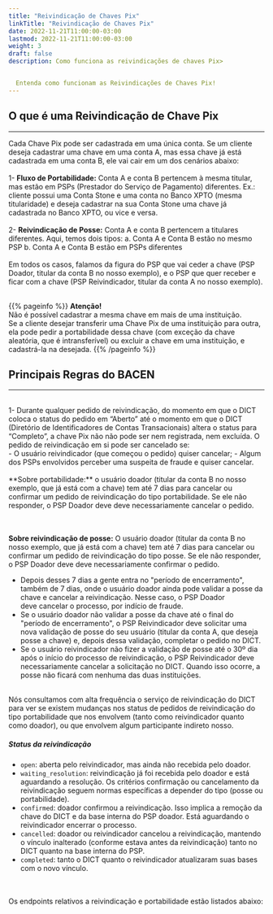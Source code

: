 ```yaml
---
title: "Reivindicação de Chaves Pix"
linkTitle: "Reivindicação de Chaves Pix"
date: 2022-11-21T11:00:00-03:00
lastmod: 2022-11-21T11:00:00-03:00
weight: 3
draft: false
description: Como funciona as reivindicações de chaves Pix>


  Entenda como funcionam as Reivindicações de Chaves Pix!
---
```


## O que é uma Reivindicação de Chave Pix
---

Cada Chave Pix pode ser cadastrada em uma única conta. Se um cliente deseja cadastrar uma chave em uma conta A, mas essa chave já está cadastrada em uma conta B, ele vai cair em um dos cenários abaixo:
<br><br>
1- **Fluxo de Portabilidade:** Conta A e conta B pertencem à mesma titular, mas estão em PSPs (Prestador do Serviço de Pagamento) diferentes. Ex.: cliente possui uma Conta Stone e uma conta no Banco XPTO (mesma titularidade) e deseja cadastrar na sua Conta Stone uma chave já cadastrada no Banco XPTO, ou vice e versa.
<br><br>
2- **Reivindicação de Posse:** Conta A e conta B pertencem a titulares diferentes. Aqui, temos dois tipos:
  a. Conta A e Conta B estão no mesmo PSP
  b. Conta A e Conta B estão em PSPs diferentes
<br><br>
Em todos os casos, falamos da figura do PSP que vai ceder a chave (PSP Doador, titular da conta B no nosso exemplo), e o PSP que quer receber e ficar com a chave (PSP Reivindicador, titular da conta A no nosso exemplo).
<br><br>


{{% pageinfo %}}
**Atenção!**<br>Não é possível cadastrar a mesma chave em mais de uma instituição. <br>Se a cliente desejar transferir uma Chave Pix de uma instituição para outra, ela pode pedir a portabilidade dessa chave (com exceção da chave aleatória, que é intransferível) ou excluir a chave em uma instituição, e cadastrá-la na desejada.
{{% /pageinfo %}}
<br>

## Principais Regras do BACEN 
---
<br>
1- Durante qualquer pedido de reivindicação, do momento em que o DICT coloca o status do pedido em “Aberto” até o momento em que o DICT (Diretório de Identificadores de Contas Transacionais) altera o status para “Completo”, a chave Pix não não pode ser nem registrada, nem excluída. O pedido de reivindicação em si pode ser cancelado se:
<br>
    - O usuário reivindicador (que começou o pedido) quiser cancelar;
    - Algum dos PSPs envolvidos perceber uma suspeita de fraude e quiser cancelar.
<br><br>
**Sobre portabilidade:** o usuário doador (titular da conta B no nosso exemplo, que já está com a chave) tem até 7 dias para cancelar ou confirmar um pedido de reivindicação do tipo portabilidade. Se ele não responder, o PSP Doador deve deve necessariamente cancelar o pedido.

<br><br>
**Sobre reivindicação de posse:** O usuário doador (titular da conta B no nosso exemplo, que já está com a chave) tem até 7 dias para cancelar ou confirmar um pedido de reivindicação do tipo posse. Se ele não responder, o PSP Doador deve deve necessariamente confirmar o pedido.
  - Depois desses 7 dias a gente entra no "período de encerramento", também de 7 dias, onde o usuário doador ainda pode validar a posse da chave e cancelar a reivindicação. Nesse caso, o PSP Doador deve cancelar o processo, por indício de fraude.
  - Se o usuário doador não validar a posse da chave até o final do "período de encerramento", o PSP Reivindicador deve solicitar uma nova validação de posse do seu usuário (titular da conta A, que deseja posse a chave) e, depois dessa validação, completar o pedido no DICT.
 - Se o usuário reivindicador não fizer a validação de posse até o 30º dia após o início do processo de reivindicação, o PSP Reivindicador deve necessariamente cancelar a solicitação no DICT. Quando isso ocorre, a posse não ficará com nenhuma das duas instituições.
 <br>
Nós consultamos com alta frequência o serviço de reivindicação do DICT para ver se existem mudanças nos status de pedidos de reivindicação do tipo portabilidade que nos envolvem (tanto como reivindicador quanto como doador), ou que envolvem algum participante indireto nosso.


##### Status da reivindicação

- `open`: aberta pelo reivindicador, mas ainda não recebida pelo doador.
- `waiting_resolution`: reivindicação já foi recebida pelo doador e está aguardando a resolução. Os critérios confirmação ou cancelamento da reivindicação seguem normas específicas a depender do tipo (posse ou portabilidade).
- `confirmed`: doador confirmou a reivindicação. Isso implica a remoção da chave do DICT e da base interna do PSP doador. Está aguardando o reivindicador encerrar o processo.
- `cancelled`: doador ou reivindicador cancelou a reivindicação, mantendo o vínculo inalterado (conforme estava antes da reivindicação) tanto no DICT quanto na base interna do PSP.
- `completed`: tanto o DICT quanto o reivindicador atualizaram suas bases com o novo vínculo.
<br> <br> <br>

Os endpoints relativos a reivindicação e portabilidade estão listados abaixo:
